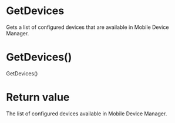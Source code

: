﻿# GetDevices

Gets a list of configured devices that are available in Mobile Device Manager.

# 



# GetDevices()

GetDevices()

# Return value

<Device>

The list of configured devices available in Mobile Device Manager.

